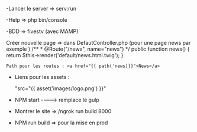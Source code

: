 -Lancer le server => serv:run

-Help => php bin/console

-BDD => fivestv (avec MAMP)

Créer nouvelle page => dans DefautController.php (pour une page news par exemple )
  /**
       * @Route("/news", name="news")
       */
      public function news()
      {
          return $this->render('default/news.html.twig');
      }
      
    Path pour les routes : <a href="{{ path('news)}}">News</a>
    
 - Liens pour les assets : 
 
    "src="{{ asset('images/logo.png') }}"
    
- NPM start ----> remplace le gulp

- Montrer le site => /ngrok run build 8000

- NPM run build => pour la mise en prod
